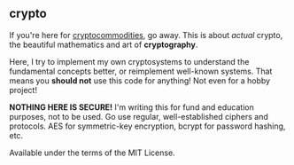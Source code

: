 ## crypto

If you're here for [cryptocommodities](https://en.wikipedia.org/wiki/Cryptocurrency), go away. This is about _actual_ crypto, the beautiful mathematics and art of **cryptography**.

Here, I try to implement my own cryptosystems to understand the fundamental concepts better, or reimplement well-known systems. That means you **should not** use this code for anything! Not even for a hobby project!

**NOTHING HERE IS SECURE!** I'm writing this for fund and education purposes, not to be used. Go use regular, well-established ciphers and protocols. AES for symmetric-key encryption, bcrypt for password hashing, etc.

Available under the terms of the MIT License.
